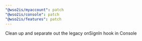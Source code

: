 ```yaml
---
"@wso2is/myaccount": patch
"@wso2is/console": patch
"@wso2is/features": patch
---
```


Clean up and separate out the legacy onSignIn hook in Console
